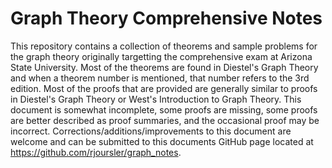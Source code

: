 # Graph Theory Comprehensive Notes

This repository contains a collection of theorems and sample problems
for the graph theory originally targetting the comprehensive exam at
Arizona State University. Most of the theorems are found in Diestel's
Graph Theory and when a theorem number is mentioned, that number
refers to the 3rd edition. Most of the proofs that are provided are
generally similar to proofs in Diestel's Graph Theory or West's
Introduction to Graph Theory. This document is somewhat incomplete,
some proofs are missing, some proofs are better described as proof
summaries, and the occasional proof may be
incorrect. Corrections/additions/improvements to this document are
welcome and can be submitted to this documents GitHub page located at
https://github.com/rjoursler/graph_notes.
